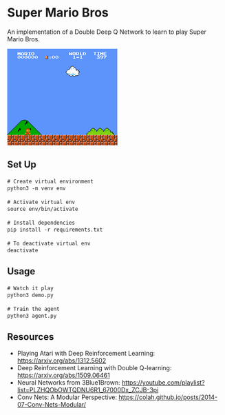 # Super Mario Bros

An implementation of a Double Deep Q Network to learn to play Super Mario Bros.

![mario](/mario.png)

## Set Up 
```
# Create virtual environment 
python3 -m venv env

# Activate virtual env
source env/bin/activate

# Install dependencies
pip install -r requirements.txt

# To deactivate virtual env
deactivate
```

## Usage
```
# Watch it play 
python3 demo.py

# Train the agent
python3 agent.py
```

## Resources
* Playing Atari with Deep Reinforcement Learning: https://arxiv.org/abs/1312.5602
* Deep Reinforcement Learning with Double Q-learning: https://arxiv.org/abs/1509.06461
* Neural Networks from 3Blue1Brown: https://youtube.com/playlist?list=PLZHQObOWTQDNU6R1_67000Dx_ZCJB-3pi 
* Conv Nets: A Modular Perspective: https://colah.github.io/posts/2014-07-Conv-Nets-Modular/
